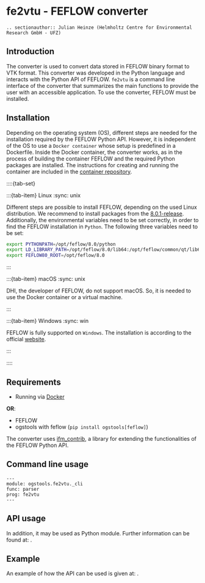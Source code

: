 # fe2vtu - FEFLOW converter

```{eval-rst}
.. sectionauthor:: Julian Heinze (Helmholtz Centre for Environmental Research GmbH - UFZ)
```

## Introduction

The converter is used to convert data stored in FEFLOW binary format to VTK format.
This converter was developed in the Python language and interacts with the Python API of FEFLOW.
`fe2vtu` is a command line interface of the converter that summarizes the main functions to provide the user with an accessible application.
To use the converter, FEFLOW must be installed.

## Installation

Depending on the operating system (OS), different steps are needed for the installation required by the FEFLOW Python API.
However, it is independent of the OS to use a `Docker container` whose setup is predefined in a Dockerfile.
Inside the Docker container, the converter works, as in the process of building the container FEFLOW and the required Python packages are installed.
The instructions for creating and running the container are included in the [container repository](https://gitlab.opengeosys.org/owf/first-project-phase/feflow-python-docker).

::::{tab-set}

:::{tab-item} Linux
:sync: unix

Different steps are possible to install FEFLOW, depending on the used Linux distribution.
We recommend to install packages from the [8.0.1-release](https://download.feflow.com/download/FEFLOW/linux/8.0/u01/deb22/).
Additionally, the environmental variables need to be set correctly, in order to find the FEFLOW installation in `Python`.
The following three variables need to be set:

```bash
export PYTHONPATH=/opt/feflow/8.0/python
export LD_LIBRARY_PATH=/opt/feflow/8.0/lib64:/opt/feflow/common/qt/lib64:/opt/feflow/common/lib64
export FEFLOW80_ROOT=/opt/feflow/8.0
```

:::

:::{tab-item} macOS
:sync: unix

DHI, the developer of FEFLOW, do not support macOS.
So, it is needed to use the Docker container or a virtual machine.

:::

:::{tab-item} Windows
:sync: win

FEFLOW is fully supported on `Windows`.
The installation is according to the official [website](https://www.mikepoweredbydhi.com/).

:::

::::

## Requirements

- Running via [Docker](./docker.md)

**OR**:

- FEFLOW
- ogstools with feflow (`pip install ogstools[feflow]`)

The converter uses [ifm_contrib](https://github.com/red5alex/ifm_contrib), a library for extending the functionalities of the FEFLOW Python API.

## Command line usage

```{argparse}
---
module: ogstools.fe2vtu._cli
func: parser
prog: fe2vtu
---
```

## API usage

In addition, it may be used as Python module.
Further information can be found at: [](../reference/ogstools.fe2vtu).

## Example

An example of how the API can be used is given at: [](../auto_examples/howto_fe2vtu/index).
